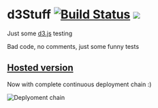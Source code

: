 # d3Stuff [![Build Status](https://travis-ci.org/niklas-dahl/d3Stuff.svg?branch=newMaster)](https://travis-ci.org/niklas-dahl/d3Stuff) [![](https://imagelayers.io/badge/niklasdahl/d3stuff:latest.svg)](https://imagelayers.io/?images=niklasdahl/d3stuff:latest 'Get your own badge on imagelayers.io')

Just some [d3.js](https://d3js.org) testing

Bad code, no comments, just some funny tests

## [Hosted version](http://d3stuff.niklas.tk/)

Now with complete continuous deployment chain :)

![Deplyoment chain](http://i.imgur.com/98GAHBn.png)
